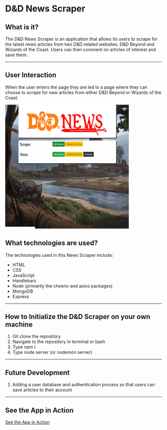 # D&D News Scraper


## What is it? 
The D&D News Scraper is an application that allows its users to scrape for the latest news articles from two D&D related websites: D&D Beyond and Wizards of the Coast. 
Users can then comment on articles of interest and save them. 

***

## User Interaction
When the user enters the page they are led to a page where they can choose to scrape for new articles from either D&D Beyond or Wizards of the Coast. 

<img src="./public/assets/images/dndScrapeAction.gif" style="width: 400px; height: 400px">

## What technologies are used? 
The technologies used in this News Scraper include: 

* HTML
* CSS
* JavaScript
* Handlebars
* Node (primarily the cheerio and axios packages)
* MongoDB
* Express

***

## How to Initialize the D&D Scraper on your own machine
1. Git clone the repository
2. Navigate to the repository in terminal or bash
3. Type npm i
4. Type node server (or nodemon server)

***
## Future Development
1. Adding a user database and authentication process so that users can save articles to their account

***
## See the App in Action
[See the App in Action](https://still-falls-80440.herokuapp.com/)
